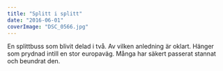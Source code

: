 ```yaml
---
title: "Splitt i splitt"
date: "2016-06-01"
coverImage: "DSC_0566.jpg"
---
```


En splittbuss som blivit delad i två. Av vilken anledning är oklart. Hänger som prydnad intill en stor europaväg. Många har säkert passerat stannat och beundrat den.
